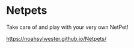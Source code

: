 # Netpets

Take care of and play with your very own NetPet!

https://noahsylwester.github.io/Netpets/
